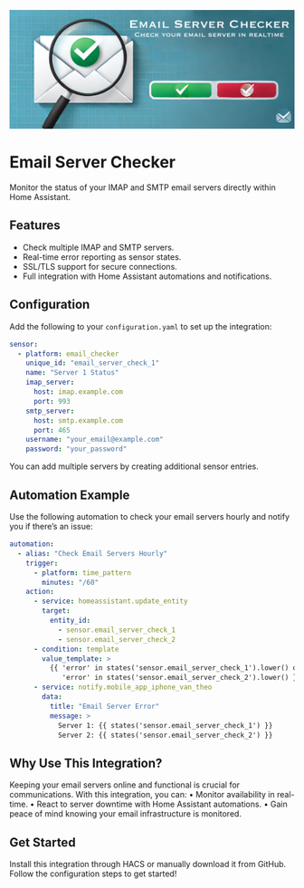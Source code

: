 ![Email Server Checker](custom_components/mail_server_checker/banner.png)
# Email Server Checker

Monitor the status of your IMAP and SMTP email servers directly within Home Assistant.

## Features
- Check multiple IMAP and SMTP servers.
- Real-time error reporting as sensor states.
- SSL/TLS support for secure connections.
- Full integration with Home Assistant automations and notifications.

## Configuration
Add the following to your `configuration.yaml` to set up the integration:

```yaml
sensor:
  - platform: email_checker
    unique_id: "email_server_check_1"
    name: "Server 1 Status"
    imap_server:
      host: imap.example.com
      port: 993
    smtp_server:
      host: smtp.example.com
      port: 465
    username: "your_email@example.com"
    password: "your_password"
```
You can add multiple servers by creating additional sensor entries.

## Automation Example

Use the following automation to check your email servers hourly and notify you if there’s an issue:

```yaml
automation:
  - alias: "Check Email Servers Hourly"
    trigger:
      - platform: time_pattern
        minutes: "/60"
    action:
      - service: homeassistant.update_entity
        target:
          entity_id:
            - sensor.email_server_check_1
            - sensor.email_server_check_2
      - condition: template
        value_template: >
          {{ 'error' in states('sensor.email_server_check_1').lower() or
             'error' in states('sensor.email_server_check_2').lower() }}
      - service: notify.mobile_app_iphone_van_theo
        data:
          title: "Email Server Error"
          message: >
            Server 1: {{ states('sensor.email_server_check_1') }}
            Server 2: {{ states('sensor.email_server_check_2') }}
```

## Why Use This Integration?

Keeping your email servers online and functional is crucial for communications. With this integration, you can:
	•	Monitor availability in real-time.
	•	React to server downtime with Home Assistant automations.
	•	Gain peace of mind knowing your email infrastructure is monitored.

## Get Started

Install this integration through HACS or manually download it from GitHub. Follow the configuration steps to get started!
